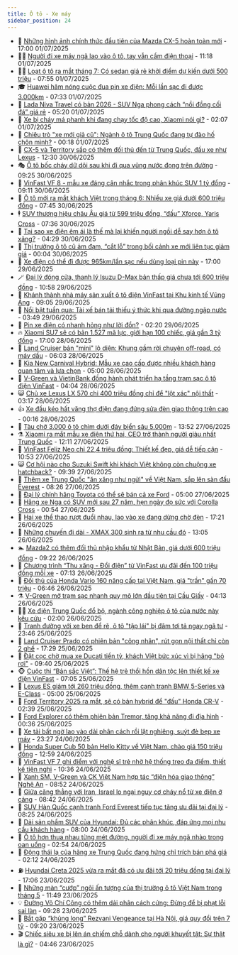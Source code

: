 ```yaml
---
title: Ô tô - Xe máy
sidebar_position: 24
---
```


<!-- dantri-o-to-xe-may:START -->
- 🤡 [Những hình ảnh chính thức đầu tiên của Mazda CX-5 hoàn toàn mới](https://dantri.com.vn/o-to-xe-may/nhung-hinh-anh-chinh-thuc-dau-tien-cua-mazda-cx-5-hoan-toan-moi-20250701191328896.htm) - 17:00 01/07/2025
- 🧑‍💻 [Người đi xe máy ngã lao vào ô tô, tay vẫn cầm điện thoại](https://dantri.com.vn/o-to-xe-may/nguoi-di-xe-may-nga-lao-vao-o-to-tay-van-cam-dien-thoai-20250701164203667.htm) - 11:18 01/07/2025
- 🧑‍💻 [Loạt ô tô ra mắt tháng 7: Có sedan giá rẻ khởi điểm dự kiến dưới 500 triệu](https://dantri.com.vn/o-to-xe-may/loat-o-to-ra-mat-thang-7-co-sedan-gia-re-khoi-diem-du-kien-duoi-500-trieu-20250701114831451.htm) - 07:55 01/07/2025
- 🎓 [Huawei hâm nóng cuộc đua pin xe điện: Mỗi lần sạc đi được 3.000km](https://dantri.com.vn/o-to-xe-may/huawei-ham-nong-cuoc-dua-pin-xe-dien-moi-lan-sac-di-duoc-3000km-20250701130719401.htm) - 07:33 01/07/2025
- 🌊 [Lada Niva Travel có bản 2026 - SUV Nga phong cách “nồi đồng cối đá” giá rẻ](https://dantri.com.vn/o-to-xe-may/lada-niva-travel-co-ban-2026-suv-nga-phong-cach-noi-dong-coi-da-gia-re-20250701121553191.htm) - 05:20 01/07/2025
- 🥷 [Xe bị cháy má phanh khi đang chạy tốc độ cao, Xiaomi nói gì?](https://dantri.com.vn/o-to-xe-may/xe-bi-chay-ma-phanh-khi-dang-chay-toc-do-cao-xiaomi-noi-gi-20250701085614146.htm) - 02:07 01/07/2025
- 🤩 [Chiêu trò &quot;xe mới giả cũ&quot;: Ngành ô tô Trung Quốc đang tự đào hố chôn mình?](https://dantri.com.vn/o-to-xe-may/chieu-tro-xe-moi-gia-cu-nganh-o-to-trung-quoc-dang-tu-dao-ho-chon-minh-20250630164900910.htm) - 00:18 01/07/2025
- 🫶 [CX-5 và Territory sắp có thêm đối thủ đến từ Trung Quốc, đầu xe như Lexus](https://dantri.com.vn/o-to-xe-may/cx-5-va-territory-sap-co-them-doi-thu-den-tu-trung-quoc-dau-xe-nhu-lexus-20250630133620046.htm) - 12:30 30/06/2025
- 🎭 [Ô tô bốc cháy dữ dội sau khi đi qua vũng nước đọng trên đường](https://dantri.com.vn/o-to-xe-may/o-to-boc-chay-du-doi-sau-khi-di-qua-vung-nuoc-dong-tren-duong-20250630153518142.htm) - 09:25 30/06/2025
- 🌁 [VinFast VF 8 - mẫu xe đáng cân nhắc trong phân khúc SUV 1 tỷ đồng](https://dantri.com.vn/o-to-xe-may/vinfast-vf-8-mau-xe-dang-can-nhac-trong-phan-khuc-suv-1-ty-dong-20250630160501941.htm) - 09:11 30/06/2025
- 🦩 [Ô tô mới ra mắt khách Việt trong tháng 6: Nhiều xe giá dưới 600 triệu đồng](https://dantri.com.vn/o-to-xe-may/o-to-moi-ra-mat-khach-viet-trong-thang-6-nhieu-xe-gia-duoi-600-trieu-dong-20250630010042408.htm) - 07:45 30/06/2025
- 🕴 [SUV thương hiệu châu Âu giá từ 599 triệu đồng, “đấu” Xforce, Yaris Cross](https://dantri.com.vn/o-to-xe-may/suv-thuong-hieu-chau-au-gia-tu-599-trieu-dong-dau-xforce-yaris-cross-20250630143348750.htm) - 07:36 30/06/2025
- 🎡 [Tại sao xe điện êm ái là thế mà lại khiến người ngồi dễ say hơn ô tô xăng?](https://dantri.com.vn/o-to-xe-may/tai-sao-xe-dien-em-ai-la-the-ma-lai-khien-nguoi-ngoi-de-say-hon-o-to-xang-20250630101051614.htm) - 04:29 30/06/2025
- 📝 [Thị trường ô tô cũ ảm đạm, “cắt lỗ” trong bối cảnh xe mới liên tục giảm giá](https://dantri.com.vn/o-to-xe-may/thi-truong-o-to-cu-am-dam-cat-lo-trong-boi-canh-xe-moi-lien-tuc-giam-gia-20250629145436068.htm) - 00:04 30/06/2025
- 🧐 [Xe điện có thể đi được 965km/lần sạc nếu dùng loại pin này](https://dantri.com.vn/o-to-xe-may/xe-dien-co-the-di-duoc-965kmlan-sac-neu-dung-loai-pin-nay-20250629184950172.htm) - 17:00 29/06/2025
- 🪄 [Đại lý đóng cửa, thanh lý Isuzu D-Max bản thấp giá chưa tới 600 triệu đồng](https://dantri.com.vn/o-to-xe-may/dai-ly-dong-cua-thanh-ly-isuzu-d-max-ban-thap-gia-chua-toi-600-trieu-dong-20250628145127690.htm) - 10:58 29/06/2025
- 🧰 [Khánh thành nhà máy sản xuất ô tô điện VinFast tại Khu kinh tế Vũng Áng](https://dantri.com.vn/o-to-xe-may/khanh-thanh-nha-may-san-xuat-o-to-dien-vinfast-tai-khu-kinh-te-vung-ang-20250629153359539.htm) - 09:05 29/06/2025
- 🚀 [Nổi bật tuần qua: Tài xế bán tải thiếu ý thức khi qua đường ngập nước](https://dantri.com.vn/o-to-xe-may/noi-bat-tuan-qua-tai-xe-ban-tai-thieu-y-thuc-khi-qua-duong-ngap-nuoc-20250629103518929.htm) - 03:49 29/06/2025
- 💪 [Pin xe điện có nhanh hỏng như lời đồn?](https://dantri.com.vn/o-to-xe-may/pin-xe-dien-co-nhanh-hong-nhu-loi-don-20250629010925877.htm) - 02:20 29/06/2025
- 🔥 [Xiaomi SU7 sẽ có bản 1.527 mã lực, giới hạn 100 chiếc, giá gần 3 tỷ đồng](https://dantri.com.vn/o-to-xe-may/xiaomi-su7-se-co-ban-1527-ma-luc-gioi-han-100-chiec-gia-gan-3-ty-dong-20250628160520941.htm) - 17:00 28/06/2025
- 🐲 [Land Cruiser bản &quot;mini&quot; lộ diện: Khung gầm rời chuyên off-road, có máy dầu](https://dantri.com.vn/o-to-xe-may/land-cruiser-ban-mini-lo-dien-khung-gam-roi-chuyen-off-road-co-may-dau-20250628100618391.htm) - 06:03 28/06/2025
- 🌋 [Kia New Carnival Hybrid: Mẫu xe cao cấp được nhiều khách hàng quan tâm và lựa chọn](https://dantri.com.vn/o-to-xe-may/kia-new-carnival-hybrid-mau-xe-cao-cap-duoc-nhieu-khach-hang-quan-tam-va-lua-chon-20250628102549667.htm) - 05:00 28/06/2025
- 🤩 [V-Green và VietinBank đồng hành phát triển hạ tầng trạm sạc ô tô điện VinFast](https://dantri.com.vn/o-to-xe-may/v-green-va-vietinbank-dong-hanh-phat-trien-ha-tang-tram-sac-o-to-dien-vinfast-20250628110103920.htm) - 04:04 28/06/2025
- 😺 [Chủ xe Lexus LX 570 chi 400 triệu đồng chỉ để &quot;lột xác&quot; nội thất](https://dantri.com.vn/o-to-xe-may/chu-xe-lexus-lx-570-chi-400-trieu-dong-chi-de-lot-xac-noi-that-20250628095743313.htm) - 03:17 28/06/2025
- 👍 [Xe đầu kéo hất văng thợ điện đang đứng sửa đèn giao thông trên cao](https://dantri.com.vn/o-to-xe-may/xe-dau-keo-hat-vang-tho-dien-dang-dung-sua-den-giao-thong-tren-cao-20250628025216382.htm) - 00:16 28/06/2025
- 🎃 [Tàu chở 3.000 ô tô chìm dưới đáy biển sâu 5.000m](https://dantri.com.vn/o-to-xe-may/tau-cho-3000-o-to-chim-duoi-day-bien-sau-5000m-20250627165321631.htm) - 13:52 27/06/2025
- ⚗️ [Xiaomi ra mắt mẫu xe điện thứ hai, CEO trở thành người giàu nhất Trung Quốc](https://dantri.com.vn/o-to-xe-may/xiaomi-ra-mat-mau-xe-dien-thu-hai-ceo-tro-thanh-nguoi-giau-nhat-trung-quoc-20250627171649905.htm) - 12:11 27/06/2025
- 🦄 [VinFast Feliz Neo chỉ 22,4 triệu đồng: Thiết kế đẹp, giá dễ tiếp cận](https://dantri.com.vn/o-to-xe-may/vinfast-feliz-neo-chi-224-trieu-dong-thiet-ke-dep-gia-de-tiep-can-20250627171212715.htm) - 10:53 27/06/2025
- 😺 [Cơ hội nào cho Suzuki Swift khi khách Việt không còn chuộng xe hatchback?](https://dantri.com.vn/o-to-xe-may/co-hoi-nao-cho-suzuki-swift-khi-khach-viet-khong-con-chuong-xe-hatchback-20250627131459095.htm) - 09:39 27/06/2025
- 💼 [Thêm xe Trung Quốc &quot;ăn xăng như ngửi&quot; về Việt Nam, sắp lên sàn đấu Everest](https://dantri.com.vn/o-to-xe-may/them-xe-trung-quoc-an-xang-nhu-ngui-ve-viet-nam-sap-len-san-dau-everest-20250627135617332.htm) - 08:26 27/06/2025
- 💃 [Đại lý chính hãng Toyota có thể sẽ bán cả xe Ford](https://dantri.com.vn/o-to-xe-may/dai-ly-chinh-hang-toyota-co-the-se-ban-ca-xe-ford-20250627094302262.htm) - 05:00 27/06/2025
- 🚀 [Hãng xe Nga có SUV mới sau 27 năm, hẹn ngày đọ sức với Corolla Cross](https://dantri.com.vn/o-to-xe-may/hang-xe-nga-co-suv-moi-sau-27-nam-hen-ngay-do-suc-voi-corolla-cross-20250627075228680.htm) - 00:54 27/06/2025
- 🤩 [Hai xe thể thao rượt đuổi nhau, lao vào xe đang dừng chờ đèn](https://dantri.com.vn/o-to-xe-may/hai-xe-the-thao-ruot-duoi-nhau-lao-vao-xe-dang-dung-cho-den-20250626145937890.htm) - 17:21 26/06/2025
- 💪 [Những chuyến đi dài - XMAX 300 sinh ra từ nhu cầu đó](https://dantri.com.vn/o-to-xe-may/nhung-chuyen-di-dai-xmax-300-sinh-ra-tu-nhu-cau-do-20250626200453591.htm) - 13:05 26/06/2025
- 🏊 [Mazda2 có thêm đối thủ nhập khẩu từ Nhật Bản, giá dưới 600 triệu đồng](https://dantri.com.vn/o-to-xe-may/mazda2-co-them-doi-thu-nhap-khau-tu-nhat-ban-gia-duoi-600-trieu-dong-20250626143935880.htm) - 09:22 26/06/2025
- 💄 [Chương trình “Thu xăng - Đổi điện” từ VinFast ưu đãi đến 100 triệu đồng mỗi xe](https://dantri.com.vn/o-to-xe-may/chuong-trinh-thu-xang-doi-dien-tu-vinfast-uu-dai-den-100-trieu-dong-moi-xe-20250626140516761.htm) - 07:13 26/06/2025
- 👺 [Đối thủ của Honda Vario 160 nâng cấp tại Việt Nam, giá &quot;trần&quot; gần 70 triệu](https://dantri.com.vn/o-to-xe-may/doi-thu-cua-honda-vario-160-nang-cap-tai-viet-nam-gia-tran-gan-70-trieu-20250626111818894.htm) - 06:46 26/06/2025
- ⚗️ [V-Green mở trạm sạc nhanh quy mô lớn đầu tiên tại Cầu Giấy](https://dantri.com.vn/o-to-xe-may/v-green-mo-tram-sac-nhanh-quy-mo-lon-dau-tien-tai-cau-giay-20250626110639908.htm) - 04:13 26/06/2025
- 🧑‍🏫 [Xe điện Trung Quốc đổ bộ, ngành công nghiệp ô tô của nước này kêu cứu](https://dantri.com.vn/o-to-xe-may/xe-dien-trung-quoc-do-bo-nganh-cong-nghiep-o-to-cua-nuoc-nay-keu-cuu-20250625232918650.htm) - 02:00 26/06/2025
- 🦒 [Tranh đường với xe ben để rẽ, ô tô &quot;tập lái&quot; bị đâm tơi tả ngay ngã tư](https://dantri.com.vn/o-to-xe-may/tranh-duong-voi-xe-ben-de-re-o-to-tap-lai-bi-dam-toi-ta-ngay-nga-tu-20250626003914485.htm) - 23:46 25/06/2025
- 🐘 [Land Cruiser Prado có phiên bản &quot;công nhân&quot;, rút gọn nội thất chỉ còn 2 ghế](https://dantri.com.vn/o-to-xe-may/land-cruiser-prado-co-phien-ban-cong-nhan-rut-gon-noi-that-chi-con-2-ghe-20250625194842698.htm) - 17:29 25/06/2025
- 🧠 [Đặt cọc chờ mua xe Ducati tiền tỷ, khách Việt bức xúc vì bị hãng &quot;bỏ rơi&quot;](https://dantri.com.vn/o-to-xe-may/dat-coc-cho-mua-xe-ducati-tien-ty-khach-viet-buc-xuc-vi-bi-hang-bo-roi-20250625145919887.htm) - 09:40 25/06/2025
- 🐵 [Cuộc thi “Bản sắc Việt”: Thế hệ trẻ thổi hồn dân tộc lên thiết kế xe điện VinFast](https://dantri.com.vn/o-to-xe-may/cuoc-thi-ban-sac-viet-the-he-tre-thoi-hon-dan-toc-len-thiet-ke-xe-dien-vinfast-20250625123301408.htm) - 07:05 25/06/2025
- 🤭 [Lexus ES giảm tới 260 triệu đồng, thêm cạnh tranh BMW 5-Series và E-Class](https://dantri.com.vn/o-to-xe-may/lexus-es-giam-toi-260-trieu-dong-them-canh-tranh-bmw-5-series-va-e-class-20250625100308617.htm) - 05:00 25/06/2025
- 🤠 [Ford Territory 2025 ra mắt, sẽ có bản hybrid để &quot;đấu&quot; Honda CR-V](https://dantri.com.vn/o-to-xe-may/ford-territory-2025-ra-mat-se-co-ban-hybrid-de-dau-honda-cr-v-20250625093916554.htm) - 02:39 25/06/2025
- 🫶 [Ford Explorer có thêm phiên bản Tremor, tăng khả năng đi địa hình](https://dantri.com.vn/o-to-xe-may/ford-explorer-co-them-phien-ban-tremor-tang-kha-nang-di-dia-hinh-20250624214747641.htm) - 00:36 25/06/2025
- 🚀 [Xe tải bất ngờ lao vào dải phân cách rồi lật nghiêng, suýt đè bẹp xe máy](https://dantri.com.vn/o-to-xe-may/xe-tai-bat-ngo-lao-vao-dai-phan-cach-roi-lat-nghieng-suyt-de-bep-xe-may-20250625015531503.htm) - 23:27 24/06/2025
- 🎊 [Honda Super Cub 50 bản Hello Kitty về Việt Nam, chào giá 150 triệu đồng](https://dantri.com.vn/o-to-xe-may/honda-super-cub-50-ban-hello-kitty-ve-viet-nam-chao-gia-150-trieu-dong-20250624151104701.htm) - 12:59 24/06/2025
- 🦄 [VinFast VF 7 ghi điểm với nghệ sĩ trẻ nhờ hệ thống treo đa điểm, thiết kế tiện nghi](https://dantri.com.vn/o-to-xe-may/vinfast-vf-7-ghi-diem-voi-nghe-si-tre-nho-he-thong-treo-da-diem-thiet-ke-tien-nghi-20250624173117532.htm) - 10:36 24/06/2025
- 🥷 [Xanh SM, V-Green và CK Việt Nam hợp tác “điện hóa giao thông” Nghệ An](https://dantri.com.vn/o-to-xe-may/xanh-sm-v-green-va-ck-viet-nam-hop-tac-dien-hoa-giao-thong-nghe-an-20250624154755666.htm) - 08:52 24/06/2025
- 🦏 [Giữa căng thẳng với Iran, Israel lo ngại nguy cơ cháy nổ từ xe điện ở cảng](https://dantri.com.vn/o-to-xe-may/giua-cang-thang-voi-iran-israel-lo-ngai-nguy-co-chay-no-tu-xe-dien-o-cang-20250624145819550.htm) - 08:42 24/06/2025
- 🤗 [SUV Hàn Quốc cạnh tranh Ford Everest tiếp tục tăng ưu đãi tại đại lý](https://dantri.com.vn/o-to-xe-may/suv-han-quoc-canh-tranh-ford-everest-tiep-tuc-tang-uu-dai-tai-dai-ly-20250624135021226.htm) - 08:25 24/06/2025
- 🐲 [Dải sản phẩm SUV của Hyundai: Đủ các phân khúc, đáp ứng mọi nhu cầu khách hàng](https://dantri.com.vn/o-to-xe-may/dai-san-pham-suv-cua-hyundai-du-cac-phan-khuc-dap-ung-moi-nhu-cau-khach-hang-20250624134734384.htm) - 08:00 24/06/2025
- 🤭 [Ô tô hơn thua nhau từng mét đường, người đi xe máy ngã nhào trong oan uổng](https://dantri.com.vn/o-to-xe-may/o-to-hon-thua-nhau-tung-met-duong-nguoi-di-xe-may-nga-nhao-trong-oan-uong-20250624085929913.htm) - 02:54 24/06/2025
- 🐻 [Động thái lạ của hãng xe Trung Quốc đang hứng chỉ trích bán phá giá](https://dantri.com.vn/o-to-xe-may/dong-thai-la-cua-hang-xe-trung-quoc-dang-hung-chi-trich-ban-pha-gia-20250623164749584.htm) - 02:12 24/06/2025
- ⛽️ [Hyundai Creta 2025 vừa ra mắt đã có ưu đãi tới 20 triệu đồng tại đại lý](https://dantri.com.vn/o-to-xe-may/hyundai-creta-2025-vua-ra-mat-da-co-uu-dai-toi-20-trieu-dong-tai-dai-ly-20250623123219170.htm) - 17:06 23/06/2025
- 🫣 [Những màn “cướp” ngôi ấn tượng của thị trường ô tô Việt Nam trong tháng 5](https://dantri.com.vn/o-to-xe-may/nhung-man-cuop-ngoi-an-tuong-cua-thi-truong-o-to-viet-nam-trong-thang-5-20250623115602460.htm) - 11:49 23/06/2025
- 💡 [Đường Võ Chí Công có thêm dải phân cách cứng: Đừng để bị phạt lỗi sai làn](https://dantri.com.vn/o-to-xe-may/duong-vo-chi-cong-co-them-dai-phan-cach-cung-dung-de-bi-phat-loi-sai-lan-20250623115930112.htm) - 09:28 23/06/2025
- 💪 [Bắt gặp “khủng long” Rezvani Vengeance tại Hà Nội, giá quy đổi trên 7 tỷ](https://dantri.com.vn/o-to-xe-may/bat-gap-khung-long-rezvani-vengeance-tai-ha-noi-gia-quy-doi-tren-7-ty-20250623133146584.htm) - 09:20 23/06/2025
- 🎬 [Chiếc siêu xe bị lên án chiếm chỗ dành cho người khuyết tật: Sự thật là gì?](https://dantri.com.vn/o-to-xe-may/chiec-sieu-xe-bi-len-an-chiem-cho-danh-cho-nguoi-khuyet-tat-su-that-la-gi-20250623094644062.htm) - 04:46 23/06/2025<!-- dantri-o-to-xe-may:END -->
